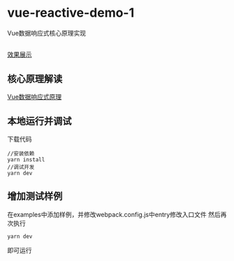 # vue-reactive-demo-1
Vue数据响应式核心原理实现

##
[效果展示](http://yangyixuan.icu/vue-reactive-demo-1/)

## 核心原理解读
[Vue数据响应式原理](http://yangyixuan.icu/posts/%E5%86%8D%E8%B0%88vue%E6%95%B0%E6%8D%AE%E5%93%8D%E5%BA%94%E5%BC%8F/)

## 本地运行并调试
下载代码
```
//安装依赖
yarn install
//调试开发
yarn dev
```
## 增加测试样例
在examples中添加样例，并修改webpack.config.js中entry修改入口文件
然后再次执行
```
yarn dev
```
即可运行
